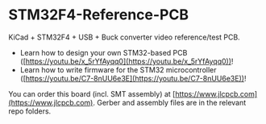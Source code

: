 # STM32F4-Reference-PCB
 KiCad + STM32F4 + USB + Buck converter video reference/test PCB.

- Learn how to design your own STM32-based PCB ([https://youtu.be/x_5rYfAyqq0](https://youtu.be/x_5rYfAyqq0))!
- Learn how to write firmware for the STM32 microcontroller ([https://youtu.be/C7-8nUU6e3E](https://youtu.be/C7-8nUU6e3E))!

You can order this board (incl. SMT assembly) at [https://www.jlcpcb.com](https://www.jlcpcb.com). Gerber and assembly files are in the relevant repo folders.
